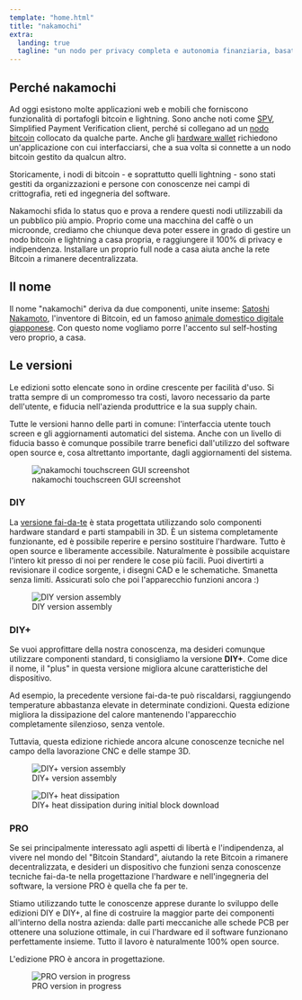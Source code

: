 ```yaml
---
template: "home.html"
title: "nakamochi"
extra:
  landing: true
  tagline: "un nodo per privacy completa e autonomia finanziaria, basato su bitcoin e lightning"
---
```

## Perché nakamochi

Ad oggi esistono molte applicazioni web e mobili che forniscono funzionalità
di portafogli bitcoin e lightning. Sono anche noti come [SPV], Simplified
Payment Verification client, perché si collegano ad un [nodo bitcoin] collocato
da qualche parte. Anche gli [hardware wallet] richiedono un'applicazione con cui
interfacciarsi, che a sua volta si connette a un nodo bitcoin gestito da qualcun altro.

Storicamente, i nodi di bitcoin - e soprattutto quelli lightning - sono stati gestiti
da organizzazioni e persone con conoscenze nei campi di crittografia, reti
ed ingegneria del software.

Nakamochi sfida lo status quo e prova a rendere questi nodi utilizzabili da un
pubblico più ampio. Proprio come una macchina del caffè o un microonde,
crediamo che chiunque deva poter essere in grado di gestire un nodo bitcoin
e lightning a casa propria, e raggiungere il 100% di privacy e indipendenza.
Installare un proprio full node a casa aiuta anche la rete Bitcoin a rimanere
decentralizzata.

[SPV]: https://developer.bitcoin.org/devguide/operating_modes.html#simplified-payment-verification-spv
[nodo bitcoin]: https://bitcoin.org/en/full-node#what-is-a-full-node
[hardware wallet]: https://bitcoin.org/it/wallets/hardware/

## Il nome

Il nome "nakamochi" deriva da due componenti, unite inseme: [Satoshi Nakamoto],
l'inventore di Bitcoin, ed un famoso
[animale domestico digitale giapponese](https://en.wikipedia.org/wiki/Tamagotchi).
Con questo nome vogliamo porre l'accento sul self-hosting vero proprio, a casa.

[Satoshi Nakamoto]: https://en.bitcoin.it/wiki/Satoshi_Nakamoto

## Le versioni

Le edizioni sotto elencate sono in ordine crescente per facilità d'uso.
Si tratta sempre di un compromesso tra costi, lavoro necessario da parte
dell'utente, e fiducia nell'azienda produttrice e la sua supply chain.

<div class="text-media-card">
  <div class="card-text">

Tutte le versioni hanno delle parti in comune: l'interfaccia utente touch screen
e gli aggiornamenti automatici del sistema. Anche con un livello di fiducia basso
è comunque possibile trarre benefici dall'utilizzo del software open source e,
cosa altrettanto importante, dagli aggiornamenti del sistema.

  </div>
  <figure class="card-media screenshot">
    <img src="/assets/ngui-screenshot.png" alt="nakamochi touchscreen GUI screenshot">
    <figcaption>nakamochi touchscreen GUI screenshot</figcaption>
  </figure>
</div>

### DIY

<div class="text-media-card">
  <div class="card-text">

La [versione fai-da-te](https://git.qcode.ch/nakamochi/3d#diy-version-fff) è stata
progettata utilizzando solo componenti hardware standard e  parti stampabili in 3D.
È un sistema completamente funzionante, ed è possibile reperire e persino sostituire
l'hardware. Tutto è open source e liberamente accessibile. Naturalmente è possibile
acquistare l'intero kit presso di noi per rendere le cose più facili.
Puoi divertirti a revisionare il codice sorgente, i disegni CAD e le schematiche.
Smanetta senza limiti. Assicurati solo che poi l'apparecchio funzioni ancora :)

  </div>
  <figure class="card-media bogen">
    <img src="/assets/diy-assembly.png" alt="DIY version assembly">
    <figcaption>DIY version assembly</figcaption>
  </figure>
</div>

### DIY+

<div class="text-media-card">
  <div class="card-text">

Se vuoi approfittare della nostra conoscenza, ma desideri comunque utilizzare
componenti standard, ti consigliamo la versione **DIY+**. Come dice il nome,
il "plus" in questa versione migliora alcune caratteristiche del dispositivo.

Ad esempio, la precedente versione fai-da-te può riscaldarsi, raggiungendo
temperature abbastanza elevate in determinate condizioni. Questa edizione
migliora la dissipazione del calore mantenendo l'apparecchio completamente
silenzioso, senza ventole.

Tuttavia, questa edizione richiede ancora alcune conoscenze tecniche nel campo
della lavorazione CNC e delle stampe 3D.

  </div>
  <div class="card-media">
    <figure class="bogen">
      <img src="/assets/diyplus-assembly.png" alt="DIY+ version assembly">
      <figcaption>DIY+ version assembly</figcaption>
    </figure>
    <figure>
      <img src="/assets/ir1166.jpg" alt="DIY+ heat dissipation">
      <figcaption>DIY+ heat dissipation during initial block download</figcaption>
    </figure>
  </div>
</div>

### PRO

<div class="text-media-card">
  <div class="card-text">

Se sei principalmente interessato agli aspetti di libertà e l'indipendenza,
al vivere nel mondo del "Bitcoin Standard", aiutando la rete Bitcoin a rimanere
decentralizzata, e desideri un dispositivo che funzioni senza conoscenze tecniche
fai-da-te nella progettazione l'hardware e nell'ingegneria del software, la versione
PRO è quella che fa per te.

Stiamo utilizzando tutte le conoscenze apprese durante lo sviluppo delle edizioni
DIY e DIY+, al fine di costruire la maggior parte dei componenti all'interno della
nostra azienda: dalle parti meccaniche alle schede PCB per ottenere una soluzione
ottimale, in cui l'hardware ed il software funzionano perfettamente insieme.
Tutto il lavoro è naturalmente 100% open source.

L'edizione PRO è ancora in progettazione.

  </div>
  <figure class="card-media bogen">
    <img src="/assets/pro-question-mark.png" alt="PRO version in progress">
    <figcaption>PRO version in progress</figcaption>
  </figure>
</div>
